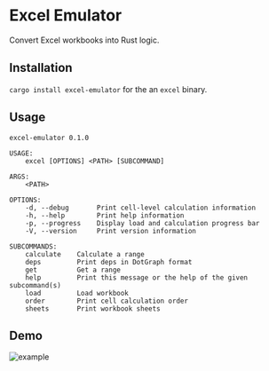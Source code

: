 # Excel Emulator

Convert Excel workbooks into Rust logic. 

## Installation

`cargo install excel-emulator` for the an `excel` binary.

## Usage

```
excel-emulator 0.1.0

USAGE:
    excel [OPTIONS] <PATH> [SUBCOMMAND]

ARGS:
    <PATH>    

OPTIONS:
    -d, --debug       Print cell-level calculation information
    -h, --help        Print help information
    -p, --progress    Display load and calculation progress bar
    -V, --version     Print version information

SUBCOMMANDS:
    calculate    Calculate a range
    deps         Print deps in DotGraph format
    get          Get a range
    help         Print this message or the help of the given subcommand(s)
    load         Load workbook
    order        Print cell calculation order
    sheets       Print workbook sheets
```

## Demo

![example](https://user-images.githubusercontent.com/30030731/196530970-3d3d2e12-049c-406e-abbb-a8b98532f542.gif)
